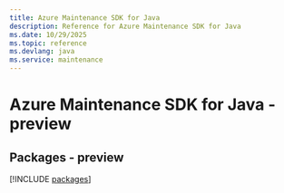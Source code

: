 ```yaml
---
title: Azure Maintenance SDK for Java
description: Reference for Azure Maintenance SDK for Java
ms.date: 10/29/2025
ms.topic: reference
ms.devlang: java
ms.service: maintenance
---
```

# Azure Maintenance SDK for Java - preview
## Packages - preview
[!INCLUDE [packages](maintenance-index.md)]